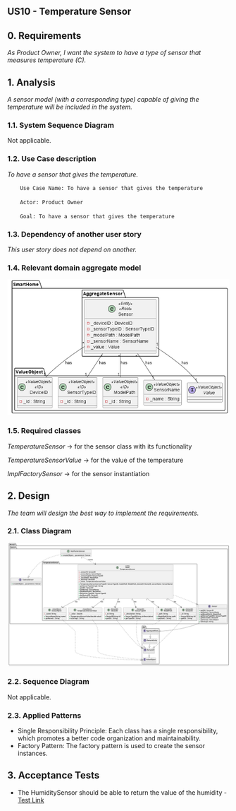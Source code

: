 ## US10 - Temperature Sensor

## 0. Requirements
_As Product Owner, I want the system to have a type of sensor that measures temperature (C)._

## 1. Analysis
_A sensor model (with a corresponding type) capable of giving the temperature will be included in the system._

### 1.1. System Sequence Diagram
Not applicable.

### 1.2. Use Case description
_To have a sensor that gives the temperature._
    
        Use Case Name: To have a sensor that gives the temperature
    
        Actor: Product Owner
    
        Goal: To have a sensor that gives the temperature


### 1.3. Dependency of another user story
_This user story does not depend on another._

### 1.4. Relevant domain aggregate model 
![Sensor](../../general/agreggateModels/Sensor.png)

### 1.5. Required classes
_TemperatureSensor_ -> for the sensor class with its functionality

_TemperatureSensorValue_ -> for the value of the temperature

_ImplFactorySensor_ -> for the sensor instantiation


## 2. Design
_The team will design the best way to implement the requirements._
### 2.1. Class Diagram
![ClassDiagram](artifacts/US10CD.png)
### 2.2. Sequence Diagram
Not applicable.
### 2.3. Applied Patterns
- Single Responsibility Principle: Each class has a single responsibility, which promotes a better code organization 
and maintainability.
- Factory Pattern: The factory pattern is used to create the sensor instances.

## 3. Acceptance Tests

- The HumiditySensor should be able to return the value of the humidity - [Test Link](../../../src/test/java/SmartHomeDDD/domain/Sensor/TemperatureSensorTest.java#L267)